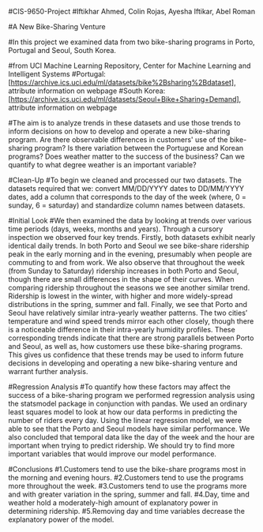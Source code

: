 #CIS-9650-Project
#Iftikhar Ahmed, Colin Rojas, Ayesha Iftikar, Abel Roman

#A New Bike-Sharing Venture

#In this project we examined data from two bike-sharing programs in Porto, Portugal and Seoul, South Korea. 

#from UCI Machine Learning Repository, Center for Machine Learning and Intelligent Systems
#Portugal: [https://archive.ics.uci.edu/ml/datasets/bike%2Bsharing%2Bdataset], attribute information on webpage
#South Korea: [https://archive.ics.uci.edu/ml/datasets/Seoul+Bike+Sharing+Demand], attribute information on webpage

#The aim is to analyze trends in these datasets and use those trends to inform decisions on how to develop and operate a new bike-sharing program. Are there observable differences in customers' use of the bike-sharing program? Is there variation between the Portuguese and Korean programs? Does weather matter to the success of the business? Can we quantify to what degree weather is an important variable?

#Clean-Up
#To begin we cleaned and processed our two datasets. The datasets required that we: convert MM/DD/YYYY dates to DD/MM/YYYY dates, add a column that corresponds to the day of the week (where, 0 = sunday, 6 = saturday) and standardize column names between datasets. 

#Initial Look
#We then examined the data by looking at trends over various time periods (days, weeks, months and years). Through a cursory inspection we observed four key trends. Firstly, both datasets exhibit nearly identical daily trends. In both Porto and Seoul we see bike-share ridership peak in the early morning and in the evening, presumably when people are commuting to and from work. We also observe that throughout the week (from Sunday to Saturday) ridership increases in both Porto and Seoul, though there are small differences in the shape of their curves. When comparing ridership throughout the seasons we see another similar trend. Ridership is lowest in the winter, with higher and more widely-spread distributions in the spring, summer and fall. Finally, we see that Porto and Seoul have relatively similar intra-yearly weather patterns. The two cities’ temperature and wind speed trends mirror each other closely, though there is a noticeable difference in their intra-yearly humidity profiles. These corresponding trends indicate that there are strong parallels between Porto and Seoul, as well as, how customers use these bike-sharing programs. This gives us confidence that these trends may be used to inform future decisions in developing and operating a new bike-sharing venture and warrant further analysis.

#Regression Analysis
#To quantify how these factors may affect the success of a bike-sharing program we performed regression analysis using the statsmodel package in conjunction with pandas. We used an ordinary least squares model to look at how our data performs in predicting the number of riders every day. Using the linear regression model, we were able to see that the Porto and Seoul models have similar performance. We also concluded that temporal data like the day of the week and the hour are important when trying to predict ridership. We should try to find more important variables that would improve our model performance. 

#Conclusions
#1.Customers tend to use the bike-share programs most in the morning and evening hours.
#2.Customers tend to use the programs more throughout the week.
#3.Customers tend to use the programs more and with greater variation in the spring, summer and fall.
#4.Day, time and weather hold a moderately-high amount of explanatory power in determining ridership.
#5.Removing day and time variables decrease the explanatory power of the model.
